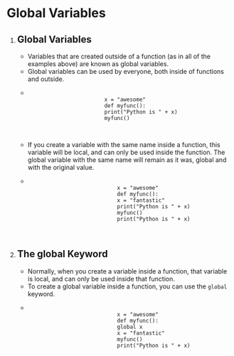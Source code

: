 # Global Variables
<!DOCTYPE html>
<html>
<body>
    <ol>
        <li>
            <h2>Global Variables</h2>
            <ul>
                <li>Variables that are created outside of a function (as in all of the examples above) are known as global variables.</li>
                <li>Global variables can be used by everyone, both inside of functions and outside.</li>
                <li>
                    <pre>
                        <code>
                        x = "awesome"
                        def myfunc():
                        print("Python is " + x)
                        myfunc()
                        </code>
                    </pre>
                </li>
                <li>If you create a variable with the same name inside a function, this variable will be local, and can only be used inside the function. The global variable with the same name will remain as it was, global and with the original value.</li>
                <li>
                    <pre>
                        <code>
                            x = "awesome"
                            def myfunc():
                            x = "fantastic"
                            print("Python is " + x)
                            myfunc()
                            print("Python is " + x) 
                        </code>
                    </pre>
                </li>
            </ul>
        </li>
        <li>
            <h2>The global Keyword</h2>
            <ul>
                <li>Normally, when you create a variable inside a function, that variable is local, and can only be used inside that function.</li>
                <li>To create a global variable inside a function, you can use the <code>global</code> keyword.</li>
                <li>
                    <pre>
                        <code>
                            x = "awesome"
                            def myfunc():
                            global x
                            x = "fantastic"
                            myfunc()
                            print("Python is " + x)
                        </code>
                    </pre>
                </li>
            </ul>
        </li>
    </ol>
</body>
</html>